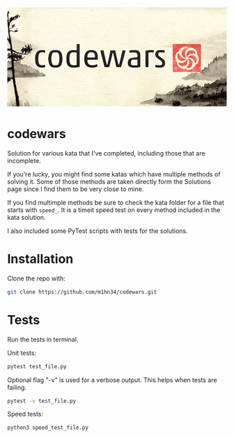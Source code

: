 <h1 align="center"><img src="codewars-logo.jpg"/></h1>

# codewars

Solution for various kata that I've completed,
including those that are incomplete.

If you're lucky, you might find some katas which have multiple methods of solving it. Some of those methods are taken directly form the Solutions page since I find them to be very close to mine.

If you find multimple methods be sure to check the kata folder for a file that starts with ```speed_```. It is a timeit speed test on every method included in the kata solution.

I also included some PyTest scripts with tests for the solutions.

# Installation

Clone the repo with:

```bash
git clone https://github.com/m1hn34/codewars.git
```

# Tests

Run the tests in terminal.

Unit tests:

```bash
pytest test_file.py
```

Optional flag "-v" is used for a verbose output.
This helps when tests are failing.

```bash
pytest -v test_file.py
```

Speed tests:

```bash
python3 speed_test_file.py
```
